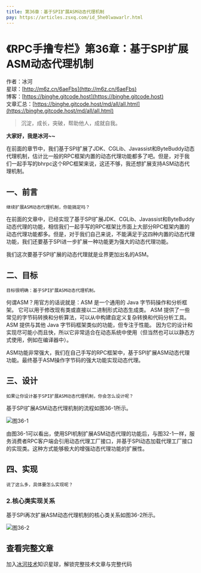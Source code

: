 ```yaml
---
title: 第36章：基于SPI扩展ASM动态代理机制
pay: https://articles.zsxq.com/id_5he0lwawarlr.html
---
```


# 《RPC手撸专栏》第36章：基于SPI扩展ASM动态代理机制

作者：冰河
<br/>星球：[http://m6z.cn/6aeFbs](http://m6z.cn/6aeFbs)
<br/>博客：[https://binghe.gitcode.host](https://binghe.gitcode.host)
<br/>文章汇总：[https://binghe.gitcode.host/md/all/all.html](https://binghe.gitcode.host/md/all/all.html)

> 沉淀，成长，突破，帮助他人，成就自我。

**大家好，我是冰河~~**

在前面的章节中，我们基于SPI扩展了JDK、CGLib、Javassist和ByteBuddy动态代理机制，估计比一般的RPC框架内置的动态代理功能都多了吧。但是，对于我们一起手写的bhrpc这个RPC框架来说，这还不够，我还想扩展支持ASM动态代理机制。

## 一、前言

`继续扩展ASM动态代理机制，你能搞定吗？`

在前面的文章中，已经实现了基于SPI扩展JDK、CGLib、Javassist和ByteBuddy动态代理的功能，相信我们一起手写的RPC框架比市面上大部分RPC框架内置的动态代理功能都多。但是，对于我们自己来说，不能满足于这四种内置的动态代理功能，我们还要基于SPI进一步扩展一种功能更为强大的动态代理功能。

我们这次要基于SPI扩展的动态代理就是业界更加出名的ASM。

## 二、目标

`目标很明确：基于SPI扩展ASM动态代理机制。`

何谓ASM？用官方的话说就是：ASM 是一个通用的 Java 字节码操作和分析框架。 它可以用于修改现有类或直接以二进制形式动态生成类。 ASM  提供了一些常见的字节码转换和分析算法，可以从中构建自定义复杂转换和代码分析工具。 ASM 提供与其他 Java  字节码框架类似的功能，但专注于性能。  因为它的设计和实现尽可能小而且快，所以它非常适合在动态系统中使用（但当然也可以以静态方式使用，例如在编译器中）。

ASM功能非常强大，我们在自己手写的RPC框架中，基于SPI扩展ASM动态代理功能。最终基于ASM操作字节码的强大功能实现动态代理。

## 三、设计

`如果让你设计基于SPI扩展ASM动态代理机制，你会怎么设计呢？`

基于SPI扩展ASM动态代理机制的流程如图36-1所示。

![图36-1](https://binghe.gitcode.host/assets/images/middleware/rpc/rpc-2022-11-12-001.png)

由图36-1可以看出，使用SPI机制扩展ASM动态代理的功能后，与图32-1一样，服务消费者RPC客户端会引用动态代理工厂接口，并基于SPI动态加载代理工厂接口的实现类。这种方式能够极大的增强动态代理功能的扩展性。

## 四、实现

`说了这么多，具体要怎么实现呢？`

### 2.核心类实现关系

基于SPI再次扩展ASM动态代理机制的核心类关系如图36-2所示。

![图36-2](https://binghe.gitcode.host/assets/images/middleware/rpc/rpc-2022-11-12-002.png)

## 查看完整文章

加入[冰河技术](http://m6z.cn/6aeFbs)知识星球，解锁完整技术文章与完整代码
